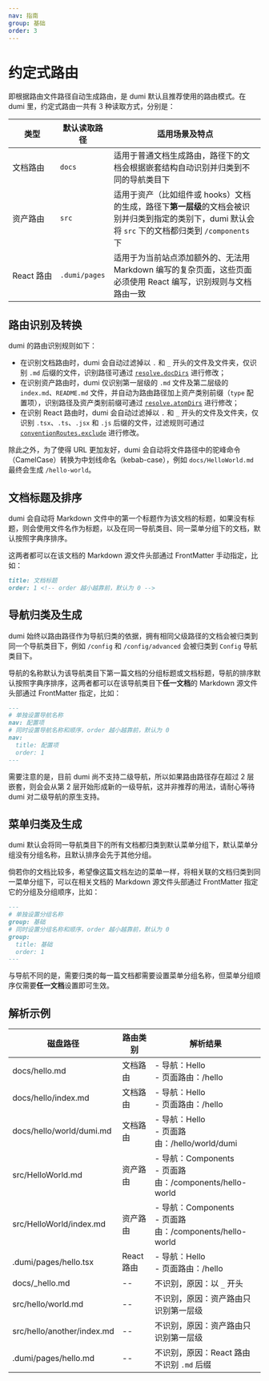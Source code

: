 ```yaml
---
nav: 指南
group: 基础
order: 3
---
```


# 约定式路由

即根据路由文件路径自动生成路由，是 dumi 默认且推荐使用的路由模式。在 dumi 里，约定式路由一共有 3 种读取方式，分别是：

| 类型                                                 | 默认读取路径                                            | 适用场景及特点                                                                                                                                        |
| ---------------------------------------------------- | ------------------------------------------------------- | ----------------------------------------------------------------------------------------------------------------------------------------------------- |
| 文档路由                                             | `docs`                                                  | 适用于普通文档生成路由，路径下的文档会根据嵌套结构自动识别并归类到不同的导航类目下                                                                    |
| 资产路由                                             | `src`                                                   | 适用于资产（比如组件或 hooks）文档的生成，路径下**第一层级**的文档会被识别并归类到指定的类别下，dumi 默认会将 `src` 下的文档都归类到 `/components` 下 |
| <span style="white-space: nowrap;">React 路由</span> | <span style="white-space: nowrap;">`.dumi/pages`</span> | 适用于为当前站点添加额外的、无法用 Markdown 编写的复杂页面，这些页面必须使用 React 编写，识别规则与文档路由一致                                       |

## 路由识别及转换

dumi 的路由识别规则如下：

- 在识别文档路由时，dumi 会自动过滤掉以 `.` 和 `_` 开头的文件及文件夹，仅识别 `.md` 后缀的文件，识别路径可通过 [`resolve.docDirs`](../config/index.md#resolve) 进行修改；
- 在识别资产路由时，dumi 仅识别第一层级的 `.md` 文件及第二层级的 `index.md`、`README.md` 文件，并自动为路由路径加上资产类别前缀（`type` 配置项），识别路径及资产类别前缀可通过 [`resolve.atomDirs`](../config/index.md#resolve) 进行修改；
- 在识别 React 路由时，dumi 会自动过滤掉以 `.` 和 `_` 开头的文件及文件夹，仅识别 `.tsx`、`.ts`、`.jsx` 和 `.js` 后缀的文件，过滤规则可通过 [`conventionRoutes.exclude`](../config/index.md#conventionroutes) 进行修改。

除此之外，为了使得 URL 更加友好，dumi 会自动将文件路径中的驼峰命令（CamelCase）转换为中划线命名（kebab-case），例如 `docs/HelloWorld.md` 最终会生成 `/hello-world`。

## 文档标题及排序

dumi 会自动将 Markdown 文件中的第一个标题作为该文档的标题，如果没有标题，则会使用文件名作为标题，以及在同一导航类目、同一菜单分组下的文档，默认按照字典序排序。

这两者都可以在该文档的 Markdown 源文件头部通过 FrontMatter 手动指定，比如：

```md
title: 文档标题
order: 1 <!-- order 越小越靠前，默认为 0 -->
```

## 导航归类及生成

dumi 始终以路由路径作为导航归类的依据，拥有相同父级路径的文档会被归类到同一个导航类目下，例如 `/config` 和 `/config/advanced` 会被归类到 `Config` 导航类目下。

导航的名称默认为该导航类目下第一篇文档的分组标题或文档标题，导航的排序默认按照字典序排序，这两者都可以在该导航类目下**任一文档**的 Markdown 源文件头部通过 FrontMatter 指定，比如：

```md
---
# 单独设置导航名称
nav: 配置项
# 同时设置导航名称和顺序，order 越小越靠前，默认为 0
nav:
  title: 配置项
  order: 1
---
```

需要注意的是，目前 dumi 尚不支持二级导航，所以如果路由路径存在超过 2 层嵌套，则会会从第 2 层开始形成新的一级导航，这并非推荐的用法，请耐心等待 dumi 对二级导航的原生支持。

## 菜单归类及生成

dumi 默认会将同一导航类目下的所有文档都归类到默认菜单分组下，默认菜单分组没有分组名称，且默认排序会先于其他分组。

倘若你的文档比较多，希望像这篇文档左边的菜单一样，将相关联的文档归类到同一菜单分组下，可以在相关文档的 Markdown 源文件头部通过 FrontMatter 指定它的分组及分组顺序，比如：

```md
---
# 单独设置分组名称
group: 基础
# 同时设置分组名称和顺序，order 越小越靠前，默认为 0
group:
  title: 基础
  order: 1
---
```

与导航不同的是，需要归类的每一篇文档都需要设置菜单分组名称，但菜单分组顺序仅需要**任一文档**设置即可生效。

## 解析示例

| 磁盘路径                   | 路由类别   | 解析结果                                                  |
| -------------------------- | ---------- | --------------------------------------------------------- |
| docs/hello.md              | 文档路由   | - 导航：Hello<br>- 页面路由：/hello                       |
| docs/hello/index.md        | 文档路由   | - 导航：Hello<br>- 页面路由：/hello                       |
| docs/hello/world/dumi.md   | 文档路由   | - 导航：Hello<br>- 页面路由：/hello/world/dumi            |
| src/HelloWorld.md          | 资产路由   | - 导航：Components<br>- 页面路由：/components/hello-world |
| src/HelloWorld/index.md    | 资产路由   | - 导航：Components<br>- 页面路由：/components/hello-world |
| .dumi/pages/hello.tsx      | React 路由 | - 导航：Hello<br>- 页面路由：/hello                       |
| docs/\_hello.md            | --         | 不识别，原因：以 `_` 开头                                 |
| src/hello/world.md         | --         | 不识别，原因：资产路由只识别第一层级                      |
| src/hello/another/index.md | --         | 不识别，原因：资产路由只识别第一层级                      |
| .dumi/pages/hello.md       | --         | 不识别，原因：React 路由不识别 `.md` 后缀                 |
